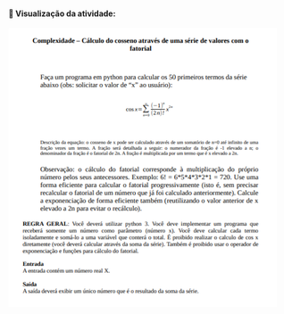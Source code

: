 #### 📌 Visualização da atividade:

<p align="left">
  <img height="500em" src="/cicero/img/complexidade.png">
</p>
